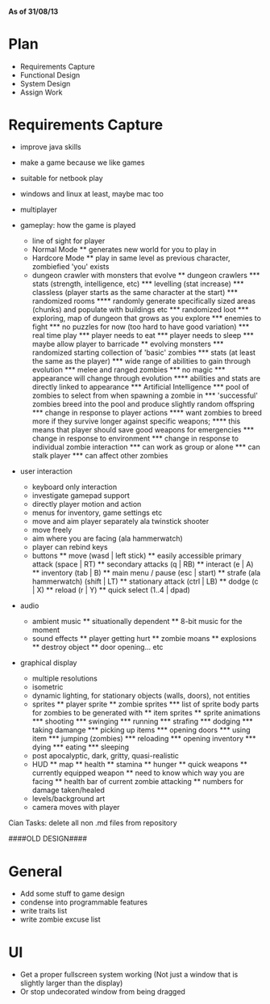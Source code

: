 #### As of 31/08/13 ####

Plan
====

 - Requirements Capture
 - Functional Design
 - System Design
 - Assign Work
 
Requirements Capture
====================

 - improve java skills
 - make a game because we like games

 - suitable for netbook play
 - windows and linux at least, maybe mac too
 - multiplayer

 - gameplay: how the game is played
    * line of sight for player
    * Normal Mode
      ** generates new world for you to play in
    * Hardcore Mode
      ** play in same level as previous character, zombiefied 'you' exists
    * dungeon crawler with monsters that evolve
      ** dungeon crawlers
          *** stats (strength, intelligence, etc)
          *** levelling (stat increase)
          *** classless (player starts as the same character at the start)
          *** randomized rooms
            **** randomly generate specifically sized areas (chunks) and populate with buildings etc
          *** randomized loot
          *** exploring, map of dungeon that grows as you explore
          *** enemies to fight
          *** no puzzles for now (too hard to have good variation)
          *** real time play
          *** player needs to eat
          *** player needs to sleep
          *** maybe allow player to barricade
      ** evolving monsters
          *** randomized starting collection of 'basic' zombies
          *** stats (at least the same as the player)
          *** wide range of abilities to gain through evolution
          *** melee and ranged zombies
          *** no magic
          *** appearance will change through evolution
            **** abilities and stats are directly linked to appearance
          *** Artificial Intelligence
          *** pool of zombies to select from when spawning a zombie in
          *** 'successful' zombies breed into the pool and produce slightly random offspring
          *** change in response to player actions
            **** want zombies to breed more if they survive longer against specific weapons;
            **** this means that player should save good weapons for emergencies
          *** change in response to environment
          *** change in response to individual zombie interaction
          *** can work as group or alone
          *** can stalk player
          *** can affect other zombies

 - user interaction
    * keyboard only interaction
    * investigate gamepad support
    * directly player motion and action
    * menus for inventory, game settings etc
    * move and aim player separately ala twinstick shooter
    * move freely
    * aim where you are facing (ala hammerwatch)
    * player can rebind keys
    * buttons
      ** move (wasd | left stick)
      ** easily accessible primary attack (space | RT)
      ** secondary attacks (q | RB)
      ** interact (e | A)
      ** inventory (tab | B)
      ** main menu / pause (esc | start)
      ** strafe (ala hammerwatch) (shift | LT)
      ** stationary attack (ctrl | LB)
      ** dodge (c | X)
      ** reload (r | Y)
      ** quick select (1..4 | dpad)
      
 - audio
    * ambient music
      ** situationally dependent
      ** 8-bit music for the moment
    * sound effects
      ** player getting hurt
      ** zombie moans
      ** explosions
      ** destroy object
      ** door opening... etc
    
 - graphical display
    * multiple resolutions
    * isometric
    * dynamic lighting, for stationary objects (walls, doors), not entities
    * sprites
      ** player sprite
      ** zombie sprites
        *** list of sprite body parts for zombies to be generated with
      ** item sprites
      ** sprite animations
        *** shooting
        *** swinging
        *** running
        *** strafing
        *** dodging
        *** taking damange
        *** picking up items
        *** opening doors
        *** using item
        *** jumping (zombies)
        *** reloading 
        *** opening inventory
        *** dying
        *** eating
        *** sleeping
    * post apocalyptic, dark, gritty, quasi-realistic
    * HUD
      ** map
      ** health
      ** stamina
      ** hunger
      ** quick weapons
      ** currently equipped weapon
      ** need to know which way you are facing
      ** health bar of current zombie attacking
      ** numbers for damage taken/healed
    * levels/background art
    * camera moves with player




Cian Tasks:
  delete all non .md files from repository

####OLD DESIGN####

General
=======

- Add some stuff to game design
- condense into programmable features
- write traits list
- write zombie excuse list


UI
==

- Get a proper fullscreen system working (Not just a window that is slightly larger than the display)
- Or stop undecorated window from being dragged
